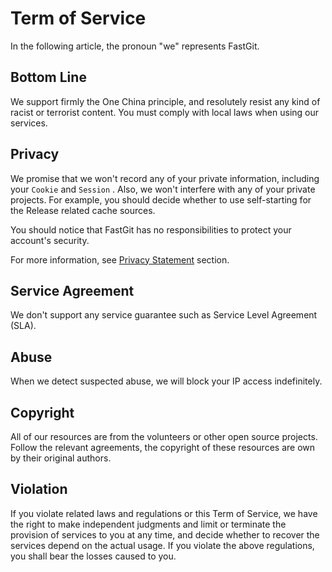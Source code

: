 # Term of Service

In the following article, the pronoun "we" represents FastGit.

## Bottom Line

We support firmly the One China principle, and resolutely resist any kind of racist or terrorist content. You must comply with local laws when using our services.

## Privacy

We promise that we won't record any of your private information, including your `Cookie` and `Session` . Also, we won't interfere with any of your private projects. For example, you should decide whether to use self-starting for the Release related cache sources.

You should notice that FastGit has no responsibilities to protect your account's security.

For more information, see [Privacy Statement](privacy.md) section.

## Service Agreement

We don't support any service guarantee such as Service Level Agreement (SLA).

## Abuse

When we detect suspected abuse, we will block your IP access indefinitely.

## Copyright

All of our resources are from the volunteers or other open source projects. Follow the relevant agreements, the copyright of these resources are own by their original authors.

## Violation

If you violate related laws and regulations or this Term of Service, we have the right to make independent judgments and limit or terminate the provision of services to you at any time, and decide whether to recover the services depend on the actual usage. If you violate the above regulations, you shall bear the losses caused to you.
